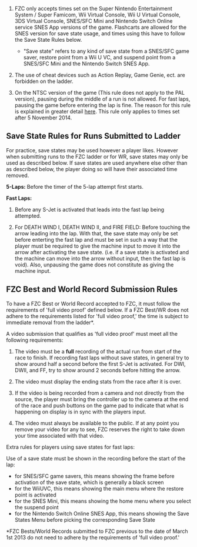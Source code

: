 1. FZC only accepts times set on the Super Nintendo Entertainment System / Super Famicom, Wii Virtual Console, Wii U Virtual Console, 3DS Virtual Console, SNES/SFC Mini and Nintendo Switch Online service SNES App versions of the game. Flashcarts are allowed for the SNES version for save state usage, and times using this have to follow the Save State Rules below.

    - "Save state" refers to any kind of save state from a SNES/SFC game saver, restore point from a Wii U VC, and suspend point from a SNES/SFC Mini and the Nintendo Switch SNES App.

1. The use of cheat devices such as Action Replay, Game Genie, ect. are forbidden on the ladder.

1. On the NTSC version of the game (This rule does not apply to the PAL version), pausing during the middle of a run is not allowed. For fast laps, pausing the game before entering the lap is fine. The reason for this rule is explained in greater detail [here](https://fzerocentral.org/viewtopic.php?t=13945). This rule only applies to times set after 5 November 2014.


## Save State Rules for Runs Submitted to Ladder

For practice, save states may be used however a player likes. However when submitting runs to the FZC ladder or for WR, save states may only be used as described below. If save states are used anywhere else other than as described below, the player doing so will have their associated time removed.

**5-Laps:** Before the timer of the 5-lap attempt first starts.

**Fast Laps:**

1. Before any S-Jet is activated that leads into the fast lap being attempted.

1. For DEATH WIND I, DEATH WIND II, and FIRE FIELD: Before touching the arrow leading into the lap. With that, the save state may only be set before enterting the fast lap and must be set in such a way that the player must be required to give the machine input to move it into the arrow after activating the save state. (i.e. if a save state is activated and the machine can move into the arrow without input, then the fast lap is void). Also, unpausing the game does not constitute as giving the machine input.


## FZC Best and World Record Submission Rules

To have a FZC Best or World Record accepted to FZC, it must follow the requirements of 'full video proof' defined below. If a FZC Best/WR does not adhere to the requirements listed for 'full video proof,' the time is subject to immediate removal from the ladder\*.

A video submission that qualifies as 'full video proof' must meet all the following requirements:

1. The video must be a **full** recording of the actual run from start of the race to finish. If recording fast laps without save states, in general try to show around half a second before the first S-Jet is activated. For DWI, DWII, and FF, try to show around 2 seconds before hitting the arrow.

1. The video must display the ending stats from the race after it is over.

1. If the video is being recorded from a camera and not directly from the source, the player must bring the controller up to the camera at the end of the race and push buttons on the game pad to indicate that what is happening on display is in sync with the players input.

1. The video must always be available to the public. If at any point you remove your video for any to see, FZC reserves the right to take down your time associated with that video.

Extra rules for players using save states for fast laps:

Use of a save state must be shown in the recording before the start of the lap:

- for SNES/SFC game savers, this means showing the frame before activation of the save state, which is generally a black screen
- for the WiiUVC, this means showing the main menu where the restore point is activated
- for the SNES Mini, this means showing the home menu where you select the suspend point
- for the Nintendo Switch Online SNES App, this means showing the Save States Menu before picking the corresponding Save State

\*FZC Bests/World Records submitted to FZC previous to the date of March 1st 2013 do not need to adhere by the requirements of 'full video proof.'
